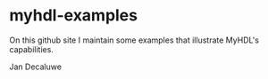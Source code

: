 myhdl-examples
==============

On this github site I maintain some
examples that illustrate MyHDL's
capabilities.

Jan Decaluwe
